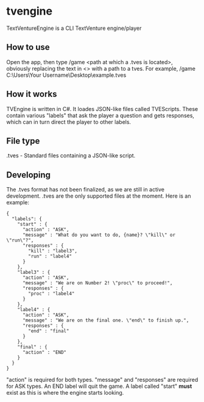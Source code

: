 # tvengine
TextVentureEngine is a CLI TextVenture engine/player

## How to use
Open the app, then type /game <path at which a .tves is located>, obviously replacing the text in <> with a path to a tves. For example, /game C:\Users\Your Username\Desktop\example.tves

## How it works
TVEngine is written in C#. It loades JSON-like files called TVEScripts. These contain various "labels" that ask the player a question and gets responses, which can in turn direct the player to other labels.

## File type
.tves - Standard files containing a JSON-like script. <br>

## Developing
The .tves format has not been finalized, as we are still in active development. .tves are the only supported files at the moment. Here is an example:
```
{
  "labels": {
    "start" : {
      "action" : "ASK",
      "message" : "What do you want to do, {name}? \"kill\" or \"run\"?",
      "responses" : {
        "kill" : "label3",
        "run" : "label4"
      }
    },
    "label3" : {
      "action" : "ASK",
      "message" : "We are on Number 2! \"proc\" to proceed!",
      "responses" : {
        "proc" : "label4"
      }
    },
    "label4" : {
      "action" : "ASK",
      "message" : "We are on the final one. \"end\" to finish up.",
      "responses" : {
        "end" : "final"
      }
    },
    "final" : {
      "action" : "END"
    }
  }
}
```
"action" is required for both types. "message" and "responses" are required for ASK types. An END label will quit the game. A label called "start" **must** exist as this is where the engine starts looking.
